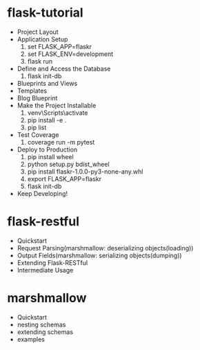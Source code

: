 # flask-tutorial
* Project Layout
* Application Setup
  1. set FLASK_APP=flaskr
  2. set FLASK_ENV=development
  3. flask run
* Define and Access the Database
  1. flask init-db
* Blueprints and Views
* Templates
* Blog Blueprint
* Make the Project Installable
  1. venv\Scripts\activate
  2. pip install -e .
  3. pip list
* Test Coverage
  1. coverage run -m pytest
* Deploy to Production
  1. pip install wheel
  2. python setup.py bdist_wheel
  3. pip install flaskr-1.0.0-py3-none-any.whl
  4. export FLASK_APP=flaskr
  5. flask init-db
* Keep Developing!

# flask-restful
* Quickstart
* Request Parsing(marshmallow: deserializing objects(loading))
* Output Fields(marshmallow: serializing objects(dumping))
* Extending Flask-RESTful
* Intermediate Usage

# marshmallow
* Quickstart
* nesting schemas
* extending schemas
* examples